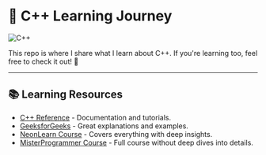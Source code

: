 # 🚀 C++ Learning Journey

![C++](https://img.shields.io/badge/C%2B%2B-Learning-blue?style=for-the-badge&logo=c%2B%2B)

This repo is where I share what I learn about C++. If you're learning too, feel free to check it out! 🚀

---

## 📚 Learning Resources

- [C++ Reference](https://cplusplus.com/) - Documentation and tutorials.
- [GeeksforGeeks](https://www.geeksforgeeks.org/c-plus-plus/) - Great explanations and examples.
- [NeonLearn Course](https://youtube.com/playlist?list=PLTEzTFAAzxQ5iUo9xD-5HlM-stLDyidpg&si=lbYlPdJuJrHDh2GS) - Covers everything with deep insights.
- [MisterProgrammer Course](https://youtube.com/playlist?list=PLSccONlqbvwfC6IADl8ePIUM-lM9ghDsQ&si=dV5ZrbDXEDWfLIVa) - Full course without deep dives into details.